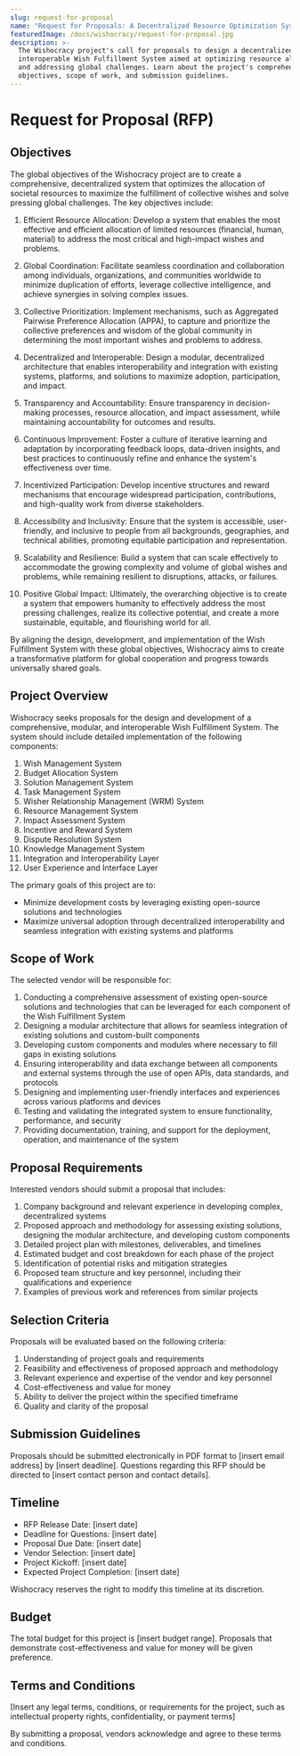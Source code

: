 ```yaml
---
slug: request-for-proposal
name: "Request for Proposals: A Decentralized Resource Optimization System"
featuredImage: /docs/wishocracy/request-for-proposal.jpg
description: >-
  The Wishocracy project's call for proposals to design a decentralized,
  interoperable Wish Fulfillment System aimed at optimizing resource allocation
  and addressing global challenges. Learn about the project's comprehensive
  objectives, scope of work, and submission guidelines.
---
```


# Request for Proposal (RFP)

## Objectives

The global objectives of the Wishocracy project are to create a comprehensive, decentralized system that optimizes the allocation of societal resources to maximize the fulfillment of collective wishes and solve pressing global challenges. The key objectives include:

1. Efficient Resource Allocation: Develop a system that enables the most effective and efficient allocation of limited resources (financial, human, material) to address the most critical and high-impact wishes and problems.

2. Global Coordination: Facilitate seamless coordination and collaboration among individuals, organizations, and communities worldwide to minimize duplication of efforts, leverage collective intelligence, and achieve synergies in solving complex issues.

3. Collective Prioritization: Implement mechanisms, such as Aggregated Pairwise Preference Allocation (APPA), to capture and prioritize the collective preferences and wisdom of the global community in determining the most important wishes and problems to address.

4. Decentralized and Interoperable: Design a modular, decentralized architecture that enables interoperability and integration with existing systems, platforms, and solutions to maximize adoption, participation, and impact.

5. Transparency and Accountability: Ensure transparency in decision-making processes, resource allocation, and impact assessment, while maintaining accountability for outcomes and results.

6. Continuous Improvement: Foster a culture of iterative learning and adaptation by incorporating feedback loops, data-driven insights, and best practices to continuously refine and enhance the system's effectiveness over time.

7. Incentivized Participation: Develop incentive structures and reward mechanisms that encourage widespread participation, contributions, and high-quality work from diverse stakeholders.

8. Accessibility and Inclusivity: Ensure that the system is accessible, user-friendly, and inclusive to people from all backgrounds, geographies, and technical abilities, promoting equitable participation and representation.

9. Scalability and Resilience: Build a system that can scale effectively to accommodate the growing complexity and volume of global wishes and problems, while remaining resilient to disruptions, attacks, or failures.

10. Positive Global Impact: Ultimately, the overarching objective is to create a system that empowers humanity to effectively address the most pressing challenges, realize its collective potential, and create a more sustainable, equitable, and flourishing world for all.

By aligning the design, development, and implementation of the Wish Fulfillment System with these global objectives, Wishocracy aims to create a transformative platform for global cooperation and progress towards universally shared goals.

## Project Overview

Wishocracy seeks proposals for the design and development of a comprehensive, modular, and interoperable Wish Fulfillment System. The system should include detailed implementation of the following components:

1. Wish Management System
2. Budget Allocation System
3. Solution Management System
4. Task Management System
5. Wisher Relationship Management (WRM) System
6. Resource Management System
7. Impact Assessment System
8. Incentive and Reward System
9. Dispute Resolution System
10. Knowledge Management System
11. Integration and Interoperability Layer
12. User Experience and Interface Layer

The primary goals of this project are to:

- Minimize development costs by leveraging existing open-source solutions and technologies
- Maximize universal adoption through decentralized interoperability and seamless integration with existing systems and platforms

## Scope of Work

The selected vendor will be responsible for:

1. Conducting a comprehensive assessment of existing open-source solutions and technologies that can be leveraged for each component of the Wish Fulfillment System
2. Designing a modular architecture that allows for seamless integration of existing solutions and custom-built components
3. Developing custom components and modules where necessary to fill gaps in existing solutions
4. Ensuring interoperability and data exchange between all components and external systems through the use of open APIs, data standards, and protocols
5. Designing and implementing user-friendly interfaces and experiences across various platforms and devices
6. Testing and validating the integrated system to ensure functionality, performance, and security
7. Providing documentation, training, and support for the deployment, operation, and maintenance of the system

## Proposal Requirements

Interested vendors should submit a proposal that includes:

1. Company background and relevant experience in developing complex, decentralized systems
2. Proposed approach and methodology for assessing existing solutions, designing the modular architecture, and developing custom components
3. Detailed project plan with milestones, deliverables, and timelines
4. Estimated budget and cost breakdown for each phase of the project
5. Identification of potential risks and mitigation strategies
6. Proposed team structure and key personnel, including their qualifications and experience
7. Examples of previous work and references from similar projects

## Selection Criteria

Proposals will be evaluated based on the following criteria:

1. Understanding of project goals and requirements
2. Feasibility and effectiveness of proposed approach and methodology
3. Relevant experience and expertise of the vendor and key personnel
4. Cost-effectiveness and value for money
5. Ability to deliver the project within the specified timeframe
6. Quality and clarity of the proposal

## Submission Guidelines

Proposals should be submitted electronically in PDF format to [insert email address] by [insert deadline]. Questions regarding this RFP should be directed to [insert contact person and contact details].

## Timeline

- RFP Release Date: [insert date]
- Deadline for Questions: [insert date]
- Proposal Due Date: [insert date]
- Vendor Selection: [insert date]
- Project Kickoff: [insert date]
- Expected Project Completion: [insert date]

Wishocracy reserves the right to modify this timeline at its discretion.

## Budget

The total budget for this project is [insert budget range]. Proposals that demonstrate cost-effectiveness and value for money will be given preference.

## Terms and Conditions

[Insert any legal terms, conditions, or requirements for the project, such as intellectual property rights, confidentiality, or payment terms]

By submitting a proposal, vendors acknowledge and agree to these terms and conditions.
